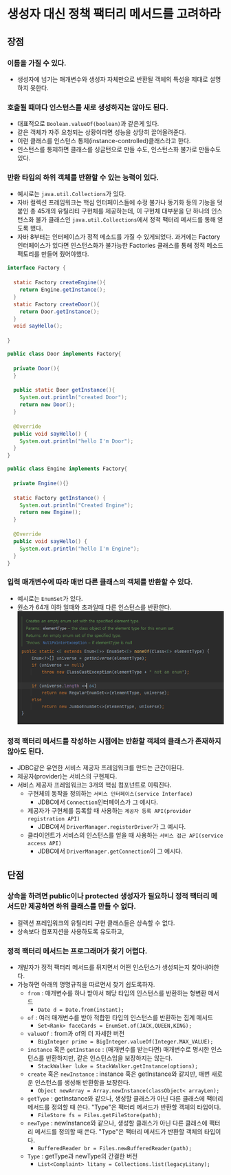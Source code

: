 # 생성자 대신 정책 팩터리 메서드를 고려하라
## 장점
### 이름을 가질 수 있다.
- 생성자에 넘기는 매개변수와 생성자 자체만으로 반환될 객체의 특성을 제대로 설명하지 못한다.

### 호출될 때마다 인스턴스를 새로 생성하지는 않아도 된다.
- 대표적으로 `Boolean.valueOf(boolean)`과 같은게 있다.
- 같은 객체가 자주 요청되는 상황이라면 성능을 상당히 끌어올려준다.
- 이런 클래스를 인스턴스 통제(instance-controlled)클래스라고 한다.
- 인스턴스를 통제하면 클래스를 싱글턴으로 만들 수도, 인스턴스화 불가로 만들수도 있다.

### 반환 타입의 하위 객체를 반환할 수 있는 능력이 있다.
- 예시로는 `java.util.Collections`가 있다.
- 자바 컬렉션 프레임워크는 핵심 인터페이스들에 수정 불가나 동기화 등의 기능을 덧붙인 총 45개의 유틸리티 구현체를 제공하는데, 이 구현체 대부분을 단 하나의 인스턴스화 불가 클래스인 `java.util.Collections`에서 정적 팩터리 메서드를 통해 얻도록 했다.
- 자바 8부터는 인터페이스가 정적 메소드를 가질 수 있게되었다. 과거에는 Factory 인터페이스가 있다면 인스턴스화가 불가능한 Factories 클래스를 통해 정적 메소드 팩토리를 만들어 줬어야했다.
```java
interface Factory {

  static Factory createEngine(){
    return Engine.getInstance();
  }
  static Factory createDoor(){
    return Door.getInstance();
  }
  void sayHello();

}
```
```java
public class Door implements Factory{

  private Door(){
  }

  public static Door getInstance(){
    System.out.println("created Door");
    return new Door();
  }

  @Override
  public void sayHello() {
    System.out.println("hello I'm Door");
  }
}
```
```java
public class Engine implements Factory{

  private Engine(){}

  static Factory getInstance() {
    System.out.println("Created Engine");
    return new Engine();
  }

  @Override
  public void sayHello() {
    System.out.println("hello I'm Engine");
  }
}
```


### 입력 매개변수에 따라 매번 다른 클래스의 객체를 반환할 수 있다.
- 예시로는 `EnumSet`가 있다.
- 원소가 64개 이하 일때와 초과일때 다른 인스턴스를 반환한다.
![./images/item1-1.PNG](./images/item1-1.PNG)

### 정적 팩터리 메서드를 작성하는 시점에는 반환할 객체의 클래스가 존재하지 않아도 된다.
- JDBC같은 유연한 서비스 제공자 프레임워크를 만드는 근간이된다.
- 제공자(provider)는 서비스의 구현체다.
- 서비스 제공자 프레임워크는 3개의 핵심 컴포넌트로 이뤄진다.
  - 구현체의 동작을 정의하는 `서비스 인터페이스(service Interface)`
    - JDBC에서 `Connection`인터페이스가 그 예시다. 
  - 제공자가 구현체를 등록할 때 사용하는 `제공자 등록 API(provider registration API)`
    - JDBC에서 `DriverManager.registerDriver`가 그 예시다. 
  - 클라이언트가 서비스의 인스턴스를 얻을 때 사용하는 `서비스 접근 API(service access API)`
    - JDBC에서 `DriverManager.getConnection`이 그 예시다.

## 단점
### 상속을 하려면 public이나 protected 생성자가 필요하니 정적 팩터리 메서드만 제공하면 하위 클래스를 만들 수 없다.
- 컬렉션 프레임워크의 유틸리티 구현 클래스들은 상속할 수 없다.
- 상속보다 컴포지션을 사용하도록 유도하고,
### 정적 팩터리 메서드는 프로그래머가 찾기 어렵다.
- 개발자가 정적 팩터리 메서드를 뒤지면서 어떤 인스턴스가 생성되는지 찾아내야한다.
- 가능하면 아래의 명명규칙을 따르면서 찾기 쉽도록하자.
  - `from` : 매개변수를 하나 받아서 해당 타입의 인스턴스를 반환하는 형변환 메서드
    - `Date d = Date.from(instant);`
  - `of` : 여러 매개변수를 받아 적합한 타입의 인스턴스를 반환하는 집계 메서드
    - `Set<Rank> faceCards = EnumSet.of(JACK,QUEEN,KING);`
  - `valueOf` : from과 of의 더 자세한 버전
    - `BigInteger prime = BigInteger.valueOf(Integer.MAX_VALUE);`
  - `instance` 혹은 `getInstance` : (매개변수를 받는다면) 매개변수로 명시한 인스턴스를 반환하지만, 같은 인스턴스임을 보장하지는 않는다.
    - `StackWalker luke = StackWalker.getInstance(options);`
  - `create` 혹은 `newInstance` : instance 혹은 getInstance와 같지만, 매번 새로운 인스턴스를 생성해 반환함을 보장한다.
    - `Object newArray = Array.newInstance(classObject< arrayLen);`
  - `getType` : getInstance와 같으나, 생성할 클래스가 아닌 다른 클래스에 팩터리 메서드를 정의할 때 쓴다. "Type"은 팩터리 메서드가 반환할 객체의 타입이다.
    - `FileStore fs = Files.getFileStore(path);` 
  - `newType` : newInstance와 같으나, 생성할 클래스가 아닌 다른 클래스에 팩터리 메서드를 정의할 때 쓴다. "Type"은 팩터리 메서드가 반환할 객체의 타입이다.
    - `BufferedReader br = Files.newBufferedReader(path);`
  - `Type` : getType과 newType의 간결한 버전
    - `List<Complaint> litany = Collections.list(legacyLitany);` 